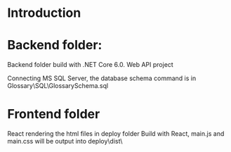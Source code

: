 # Introduction

# Backend folder:
Backend folder build with .NET Core 6.0.  Web API project

Connecting MS SQL Server, the database schema command is in Glossary\SQL\GlossarySchema.sql


# Frontend folder
React rendering the html files in deploy folder
Build with React, main.js and main.css will be output into deploy\dist\

